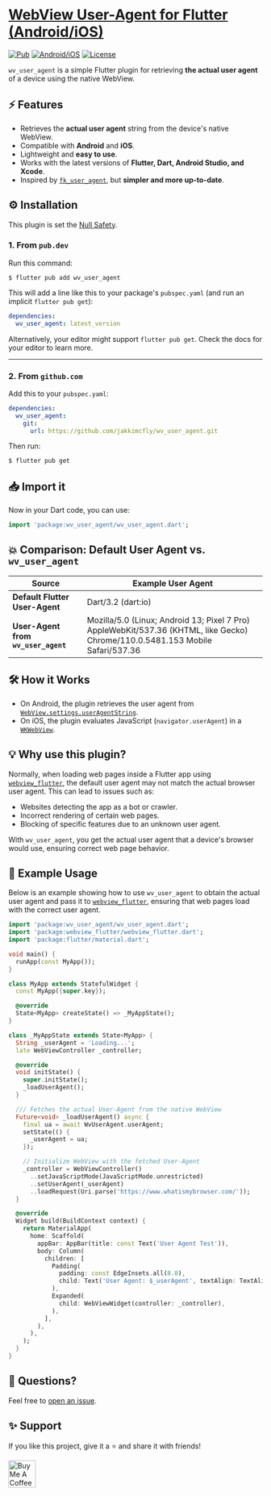 # [WebView User-Agent for Flutter (Android/iOS)](https://pub.dev/packages/wv_user_agent)

[![Pub](https://img.shields.io/pub/v/wv_user_agent.svg)](https://pub.dev/packages/wv_user_agent)
[![Android/iOS](https://img.shields.io/badge/Platform-Android\/iOS-blue.svg?longCache=true&style=flat-square)]()
[![License](https://img.shields.io/badge/License-MIT-blue.svg)](/LICENSE)

`wv_user_agent` is a simple Flutter plugin for retrieving **the actual user agent** of a device using the native WebView.

## ⚡ Features

- Retrieves the **actual user agent** string from the device's native WebView.
- Compatible with **Android** and **iOS**.
- Lightweight and **easy to use**.
- Works with the latest versions of **Flutter, Dart, Android Studio, and Xcode**.
- Inspired by [`fk_user_agent`](https://pub.dev/packages/fk_user_agent), but **simpler and more up-to-date**.

## ⚙️ Installation

This plugin is set the [Null Safety](https://flutter.dev/docs/null-safety).

### 1. From `pub.dev`

Run this command:
```shell
$ flutter pub add wv_user_agent
```

This will add a line like this to your package's `pubspec.yaml` (and run an implicit `flutter pub get`):

```yaml
dependencies:
  wv_user_agent: latest_version
```

Alternatively, your editor might support `flutter pub get`. Check the docs for your editor to learn more.

---

### 2. From `github.com`

Add this to your `pubspec.yaml`:
```yaml
dependencies:
  wv_user_agent:
    git:
      url: https://github.com/jakkimcfly/wv_user_agent.git
```

Then run:
```shell
$ flutter pub get
```

## 📥 Import it
Now in your Dart code, you can use:
```dart
import 'package:wv_user_agent/wv_user_agent.dart';
```

## 💥 Comparison: Default User Agent vs. `wv_user_agent`

| Source | Example User Agent |
| ------ | -------------------|
| **Default Flutter User-Agent** | Dart/3.2 (dart:io) |
| **User-Agent from `wv_user_agent`** |	Mozilla/5.0 (Linux; Android 13; Pixel 7 Pro) AppleWebKit/537.36 (KHTML, like Gecko) Chrome/110.0.5481.153 Mobile Safari/537.36 |

## 🛠️ How it Works
* On Android, the plugin retrieves the user agent from [`WebView.settings.userAgentString`](https://developer.android.com/reference/android/webkit/WebSettings#getUserAgentString()).
* On iOS, the plugin evaluates JavaScript (`navigator.userAgent`) in a [`WKWebView`](https://developer.apple.com/documentation/webkit/wkwebview).


## 💡 Why use this plugin?

Normally, when loading web pages inside a Flutter app using [`webview_flutter`](https://pub.dev/packages/webview_flutter), the default user agent may not match the actual browser user agent. This can lead to issues such as:

* Websites detecting the app as a bot or crawler.
* Incorrect rendering of certain web pages.
* Blocking of specific features due to an unknown user agent.

With `wv_user_agent`, you get the actual user agent that a device's browser would use, ensuring correct web page behavior.

## 🚀 Example Usage

Below is an example showing how to use `wv_user_agent` to obtain the actual user agent and pass it to [`webview_flutter`](https://pub.dev/packages/webview_flutter), ensuring that web pages load with the correct user agent.

```dart
import 'package:wv_user_agent/wv_user_agent.dart';
import 'package:webview_flutter/webview_flutter.dart';
import 'package:flutter/material.dart';

void main() {
  runApp(const MyApp());
}

class MyApp extends StatefulWidget {
  const MyApp({super.key});

  @override
  State<MyApp> createState() => _MyAppState();
}

class _MyAppState extends State<MyApp> {
  String _userAgent = 'Loading...';
  late WebViewController _controller;

  @override
  void initState() {
    super.initState();
    _loadUserAgent();
  }

  /// Fetches the actual User-Agent from the native WebView
  Future<void> _loadUserAgent() async {
    final ua = await WvUserAgent.userAgent;
    setState(() {
      _userAgent = ua;
    });

    // Initialize WebView with the fetched User-Agent
    _controller = WebViewController()
      ..setJavaScriptMode(JavaScriptMode.unrestricted)
      ..setUserAgent(_userAgent)
      ..loadRequest(Uri.parse('https://www.whatismybrowser.com/'));
  }

  @override
  Widget build(BuildContext context) {
    return MaterialApp(
      home: Scaffold(
        appBar: AppBar(title: const Text('User Agent Test')),
        body: Column(
          children: [
            Padding(
              padding: const EdgeInsets.all(8.0),
              child: Text('User Agent: $_userAgent', textAlign: TextAlign.center),
            ),
            Expanded(
              child: WebViewWidget(controller: _controller),
            ),
          ],
        ),
      ),
    );
  }
}
```

## 💬 Questions?

Feel free to [open an issue](http://github.com/jakkimcfly/wv_user_agent/issues/new/choose). 

## ✨ Support

If you like this project, give it a ⭐ and share it with friends!

<a href="https://www.buymeacoffee.com/jakkimcfly" target="_blank">
<img src="https://cdn.buymeacoffee.com/buttons/v2/default-yellow.png" alt="Buy Me A Coffee" style="height: 54px!important;">
</a>